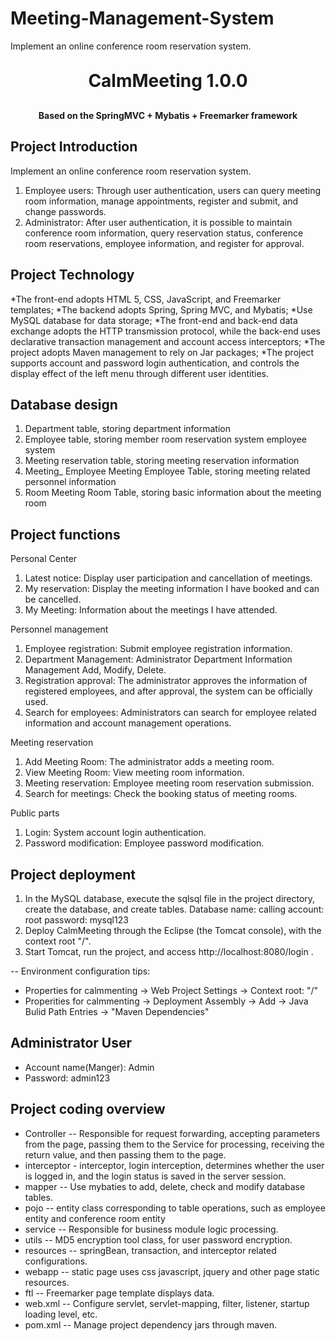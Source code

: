 # Meeting-Management-System
Implement an online conference room reservation system.

<h1 align="center" style="margin: 30px 0 30px; font-weight: bold;">CalmMeeting 1.0.0</h1>
<h4 align="center">Based on the SpringMVC + Mybatis + Freemarker framework</h4>

## Project Introduction
Implement an online conference room reservation system.

1. Employee users: Through user authentication, users can query meeting room information, manage appointments, register and submit, and change passwords.
2. Administrator: After user authentication, it is possible to maintain conference room information, query reservation status, conference room reservations, employee information, and register for approval.



## Project Technology
*The front-end adopts HTML 5, CSS, JavaScript, and Freemarker templates;
*The backend adopts Spring, Spring MVC, and Mybatis;
*Use MySQL database for data storage;
*The front-end and back-end data exchange adopts the HTTP transmission protocol, while the back-end uses declarative transaction management and account access interceptors;
*The project adopts Maven management to rely on Jar packages;
*The project supports account and password login authentication, and controls the display effect of the left menu through different user identities.



## Database design
1. Department table, storing department information
2. Employee table, storing member room reservation system employee system
3. Meeting reservation table, storing meeting reservation information
4. Meeting_ Employee Meeting Employee Table, storing meeting related personnel information
5. Room Meeting Room Table, storing basic information about the meeting room



## Project functions
Personal Center
1. Latest notice: Display user participation and cancellation of meetings.
2. My reservation: Display the meeting information I have booked and can be cancelled.
3. My Meeting: Information about the meetings I have attended.

Personnel management
1. Employee registration: Submit employee registration information.
2. Department Management: Administrator Department Information Management Add, Modify, Delete.
3. Registration approval: The administrator approves the information of registered employees, and after approval, the system can be officially used.
4. Search for employees: Administrators can search for employee related information and account management operations.

Meeting reservation
1. Add Meeting Room: The administrator adds a meeting room.
2. View Meeting Room: View meeting room information.
3. Meeting reservation: Employee meeting room reservation submission.
4. Search for meetings: Check the booking status of meeting rooms.

Public parts
1. Login: System account login authentication.
2. Password modification: Employee password modification.



## Project deployment
1. In the MySQL database, execute the sqlsql file in the project directory, create the database, and create tables. Database name: calling account: root password: mysql123
2. Deploy CalmMeeting through the Eclipse (the Tomcat console), with the context root "/".
3. Start Tomcat, run the project, and access http://localhost:8080/login .

-- Environment configuration tips:
* Properties for calmmenting -> Web Project Settings -> Context root: "/"
* Properities for calmmenting -> Deployment Assembly -> Add -> Java Bulid Path Entries -> "Maven Dependencies"



## Administrator User
- Account name(Manger): Admin
- Password: admin123



## Project coding overview
* Controller -- Responsible for request forwarding, accepting parameters from the page, passing them to the Service for processing, receiving the return value, and then passing them to the page.
* interceptor - interceptor, login interception, determines whether the user is logged in, and the login status is saved in the server session.
* mapper -- Use mybaties to add, delete, check and modify database tables.
* pojo -- entity class corresponding to table operations, such as employee entity and conference room entity
* service -- Responsible for business module logic processing.
* utils -- MD5 encryption tool class, for user password encryption.
* resources -- springBean, transaction, and interceptor related configurations.
* webapp -- static page uses css javascript, jquery and other page static resources.
* ftl -- Freemarker page template displays data.
* web.xml -- Configure servlet, servlet-mapping, filter, listener, startup loading level, etc.
* pom.xml -- Manage project dependency jars through maven.











